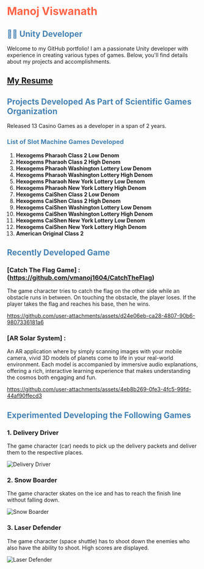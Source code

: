 # <span style="color: #ff6347;">Manoj Viswanath</span>

## <span style="color: #4682b4;">👨‍💻 Unity Developer</span>

Welcome to my GitHub portfolio! I am a passionate Unity developer with experience in creating various types of games. Below, you'll find details about my projects and accomplishments.

## [My Resume](https://github.com/user-attachments/files/16363035/ManojV_Resume_tech.pdf)

## <span style="color: #4682b4;">Projects Developed As Part of Scientific Games Organization</span>
Released 13 Casino Games as a developer in a span of 2 years.

### <span style="color: #4682b4;">List of Slot Machine Games Developed</span>
1. **Hexogems Pharaoh Class 2 Low Denom**
2. **Hexogems Pharaoh Class 2 High Denom**
3. **Hexogems Pharaoh Washington Lottery Low Denom**
4. **Hexogems Pharaoh Washington Lottery High Denom**
5. **Hexogems Pharaoh New York Lottery Low Denom**
6. **Hexogems Pharaoh New York Lottery High Denom**
7. **Hexogems CaiShen Class 2 Low Denom**
8. **Hexogems CaiShen Class 2 High Denom**
9. **Hexogems CaiShen Washington Lottery Low Denom**
10. **Hexogems CaiShen Washington Lottery High Denom**
11. **Hexogems CaiShen New York Lottery Low Denom**
12. **Hexogems CaiShen New York Lottery High Denom**
13. **American Original Class 2**

## <span style="color: #4682b4;">Recently Developed Game</span>

### [Catch The Flag Game]  : (https://github.com/vmanoj1604/CatchTheFlag)
The game character tries to catch the flag on the other side while an obstacle runs in between. On touching the obstacle, the player loses. If the player takes the flag and reaches his base, then he wins.

https://github.com/user-attachments/assets/d24e06eb-ca28-4807-90b6-9807336181a6


### [AR Solar System]  :
An AR application where by simply scanning images with your mobile camera, vivid 3D models of planets come to life in your real-world environment. Each model is accompanied by immersive audio explanations, offering a rich, interactive learning experience that makes understanding the cosmos both engaging and fun.

https://github.com/user-attachments/assets/4eb8b269-0fe3-4fc5-99fd-44af90ffecd3


## <span style="color: #4682b4;">Experimented Developing the Following Games</span>

### 1. Delivery Driver
The game character (car) needs to pick up the delivery packets and deliver them to the respective places.

![Delivery Driver](https://github.com/user-attachments/assets/ee98ac90-5f8b-4c93-b2a7-2ac7c6b6ab7b)

### 2. Snow Boarder
The game character skates on the ice and has to reach the finish line without falling down.

![Snow Boarder](https://github.com/user-attachments/assets/dbe81745-332f-4b4a-86ed-9d82359dff68)

### 3. Laser Defender
The game character (space shuttle) has to shoot down the enemies who also have the ability to shoot. High scores are displayed.

![Laser Defender](https://github.com/user-attachments/assets/abfd7273-610c-4c3d-a244-aaa90f05a754)
